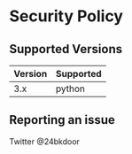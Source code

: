 # Security Policy

## Supported Versions

| Version | Supported |
| ------- | ----------|
| 3.x     | python    |


## Reporting an issue

Twitter @24bkdoor

